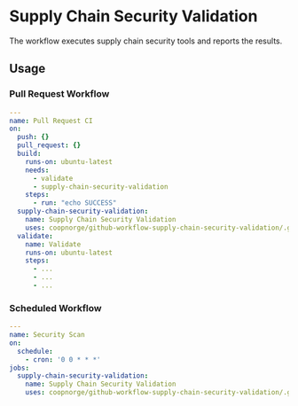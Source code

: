 # Supply Chain Security Validation

The workflow executes supply chain security tools and reports the results.

## Usage

### Pull Request Workflow

```yaml
---
name: Pull Request CI
on:
  push: {}
  pull_request: {}
  build:
    runs-on: ubuntu-latest
    needs:
      - validate
      - supply-chain-security-validation
    steps:
      - run: "echo SUCCESS"
  supply-chain-security-validation:
    name: Supply Chain Security Validation
    uses: coopnorge/github-workflow-supply-chain-security-validation/.github/workflows/supply-chain-security-validation.yaml@main
  validate:
    name: Validate
    runs-on: ubuntu-latest
    steps:
      - ...
      - ...
      - ...
```

### Scheduled Workflow

```yaml
---
name: Security Scan
on:
  schedule:
    - cron: '0 0 * * *'
jobs:
  supply-chain-security-validation:
    name: Supply Chain Security Validation
    uses: coopnorge/github-workflow-supply-chain-security-validation/.github/workflows/supply-chain-security-validation.yaml@main
```